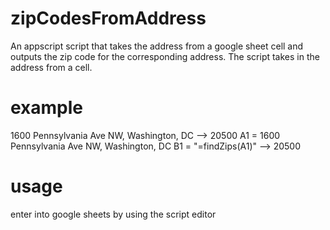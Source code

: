 # zipCodesFromAddress
An appscript script that takes the address from a google sheet cell and outputs the zip code for the corresponding address. The script takes in the address from a cell.
# example
1600 Pennsylvania Ave NW, Washington, DC --> 20500
A1 = 1600 Pennsylvania Ave NW, Washington, DC
B1 = "=findZips(A1)" --> 20500
# usage
enter into google sheets by using the script editor
